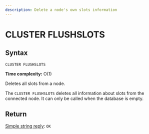 ```yaml
---
description: Delete a node's own slots information
---
```


# CLUSTER FLUSHSLOTS

## Syntax

    CLUSTER FLUSHSLOTS 

**Time complexity:** O(1)

Deletes all slots from a node.

The `CLUSTER FLUSHSLOTS` deletes all information about slots from the connected node. It can only be called when the database is empty.

## Return

[Simple string reply](https://redis.io/docs/reference/protocol-spec#resp-simple-strings): `OK`
